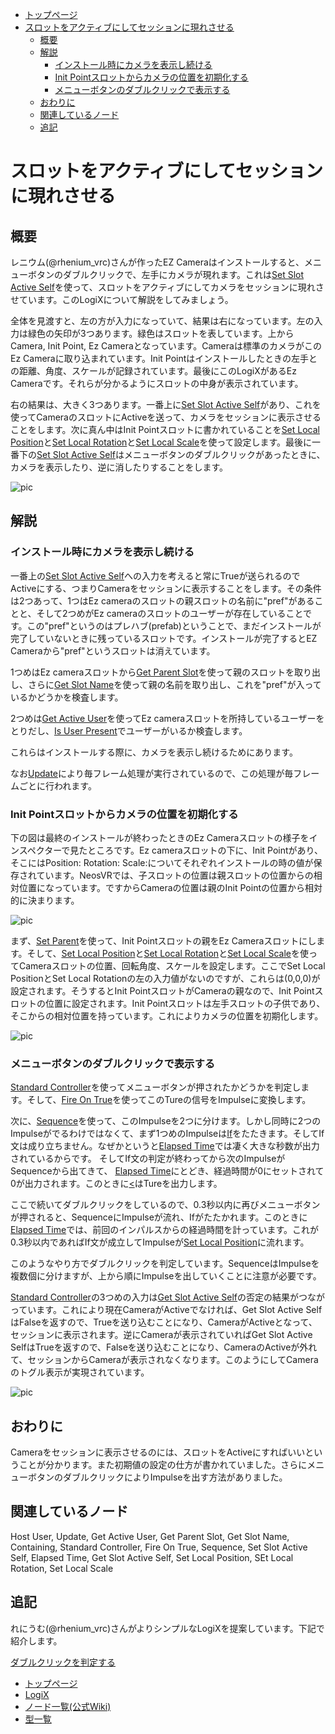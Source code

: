 <!-- NeosVR Techbook-->
- [トップページ](https://logix-educational-institute.github.io/NeosVRJP-Techbook/) 
- [スロットをアクティブにしてセッションに現れさせる](#スロットをアクティブにしてセッションに現れさせる)
  - [概要](#概要)
  - [解説](#解説)
    - [インストール時にカメラを表示し続ける](#インストール時にカメラを表示し続ける)
    - [Init Pointスロットからカメラの位置を初期化する](#init-pointスロットからカメラの位置を初期化する)
    - [メニューボタンのダブルクリックで表示する](#メニューボタンのダブルクリックで表示する)
  - [おわりに](#おわりに)
  - [関連しているノード](#関連しているノード)
  - [追記](#追記)
  
  
# スロットをアクティブにしてセッションに現れさせる

## 概要

レニウム(@rhenium_vrc)さんが作ったEZ Cameraはインストールすると、メニューボタンのダブルクリックで、左手にカメラが現れます。これは[Set Slot Active Self](https://neosvrjp.memo.wiki/d/Set%20Slot%20Active%20Self)を使って、スロットをアクティブにしてカメラをセッションに現れさせています。このLogiXについて解説をしてみましょう。

全体を見渡すと、左の方が入力になっていて、結果は右になっています。左の入力は緑色の矢印が3つあります。緑色はスロットを表しています。上からCamera, Init Point, Ez Cameraとなっています。Cameraは標準のカメラがこのEz Cameraに取り込まれています。Init Pointはインストールしたときの左手との距離、角度、スケールが記録されています。最後にこのLogiXがあるEz Cameraです。それらが分かるようにスロットの中身が表示されています。

右の結果は、大きく3つあります。一番上に[Set Slot Active Self](https://neosvrjp.memo.wiki/d/Set%20Slot%20Active%20Self)があり、これを使ってCameraのスロットにActiveを送って、カメラをセッションに表示させることをします。次に真ん中はInit Pointスロットに書かれていることを[Set Local Position](https://neosvrjp.memo.wiki/d/Set%20Local%20Position)と[Set Local Rotation](https://neosvrjp.memo.wiki/d/SetLocalRotation)と[Set Local Scale](https://neosvrjp.memo.wiki/d/SetLocalRotation)を使って設定します。最後に一番下の[Set Slot Active Self](https://neosvrjp.memo.wiki/d/Set%20Slot%20Active%20Self)はメニューボタンのダブルクリックがあったときに、カメラを表示したり、逆に消したりすることをします。

![pic](https://pbs.twimg.com/media/ETtPwh7U0AA69s4?format=jpg&name=large "pic")

## 解説

### インストール時にカメラを表示し続ける

一番上の[Set Slot Active Self](https://neosvrjp.memo.wiki/d/Set%20Slot%20Active%20Self)への入力を考えると常にTrueが送られるのでActiveにする、つまりCameraをセッションに表示することをします。その条件は2つあって、1つはEz cameraのスロットの親スロットの名前に"pref"があることと、そして2つめがEz cameraのスロットのユーザーが存在していることです。この"pref"というのはプレハブ(prefab)ということで、まだインストールが完了していないときに残っているスロットです。インストールが完了するとEZ Cameraから"pref"というスロットは消えています。

1つめはEz cameraスロットから[Get Parent Slot](https://neosvrjp.memo.wiki/d/Get%20Parent%20Slot)を使って親のスロットを取り出し、さらに[Get Slot Name](https://neosvrjp.memo.wiki/d/Get%20Slot%20Name)を使って親の名前を取り出し、これを"pref"が入っているかどうかを検査します。

2つめは[Get Active User](https://neosvrjp.memo.wiki/d/Get%20Active%20User)を使ってEz cameraスロットを所持しているユーザーをとりだし、[Is User Present](https://neosvrjp.memo.wiki/d/Is%20User%20Present)でユーザーがいるか検査します。

これらはインストールする際に、カメラを表示し続けるためにあります。

なお[Update](https://neosvrjp.memo.wiki/d/Update)により毎フレーム処理が実行されているので、この処理が毎フレームごとに行われます。

### Init Pointスロットからカメラの位置を初期化する

下の図は最終のインストールが終わったときのEz Cameraスロットの様子をインスペクターで見たところです。Ez cameraスロットの下に、Init Pointがあり、そこにはPosition: Rotation: Scale:についてそれぞれインストールの時の値が保存されています。NeosVRでは、子スロットの位置は親スロットの位置からの相対位置になっています。ですからCameraの位置は親のInit Pointの位置から相対的に決まります。

![pic](https://pbs.twimg.com/media/ETtPyQ7UUAA5Xnn?format=jpg&name=large "pic")

まず、[Set Parent](https://neosvrjp.memo.wiki/d/Set%20Parent)を使って、Init Pointスロットの親をEz Cameraスロットにします。そして、[Set Local Position](https://neosvrjp.memo.wiki/d/Set%20Local%20Position)と[Set Local Rotation](https://neosvrjp.memo.wiki/d/SetLocalRotation)と[Set Local Scale](https://neosvrjp.memo.wiki/d/SetLocalRotation)を使ってCameraスロットの位置、回転角度、スケールを設定します。ここでSet Local PositionとSet Local Rotationの左の入力値がないのですが、これらは(0,0,0)が設定されます。そうするとInit PointスロットがCameraの親なので、Init Pointスロットの位置に設定されます。Init Pointスロットは左手スロットの子供であり、そこからの相対位置を持っています。これによりカメラの位置を初期化します。

![pic](https://pbs.twimg.com/media/ETtPxcQU0AEQ9AS?format=jpg&name=large "pic")


### メニューボタンのダブルクリックで表示する

[Standard Controller](https://neosvrjp.memo.wiki/d/Standard%20Controller)を使ってメニューボタンが押されたかどうかを判定します。そして、[Fire On True](https://neosvrjp.memo.wiki/d/Fire%20On%20True)を使ってこのTureの信号をImpulseに変換します。

次に、[Sequence](https://neosvrjp.memo.wiki/d/Sequence)を使って、このImpulseを2つに分けます。しかし同時に2つのImpulseがでるわけではなくて、まず1つめのImpulseは[If](https://neosvrjp.memo.wiki/d/If)をたたきます。そしてIf文は成り立ちません。なぜかというと[Elapsed Time](https://neosvrjp.memo.wiki/d/Elapsed%20Time)では凄く大きな秒数が出力されているからです。
そしてIf文の判定が終わってから次のImpulseがSequenceから出てきて、
[Elapsed Time](https://neosvrjp.memo.wiki/d/Elapsed%20Time)にとどき、経過時間が0にセットされて0が出力されます。このときに[<](https://neosvrjp.memo.wiki/d/%3c)はTureを出力します。

ここで続いてダブルクリックをしているので、0.3秒以内に再びメニューボタンが押されると、SequenceにImpulseが流れ、Ifがたたかれます。このときに[Elapsed Time](https://neosvrjp.memo.wiki/d/Elapsed%20Time)では、前回のインパルスからの経過時間を計っています。これが0.3秒以内であればIf文が成立してImpulseが[Set Local Position](https://neosvrjp.memo.wiki/d/Set%20Local%20Position)に流れます。

このようなやり方でダブルクリックを判定しています。SequenceはImpulseを複数個に分けますが、上から順にImpulseを出していくことに注意が必要です。

[Standard Controller](https://neosvrjp.memo.wiki/d/Standard%20Controller)の3つめの入力は[Get Slot Active Self](https://neosvrjp.memo.wiki/d/Get%20Slot%20Active%20Self)の否定の結果がつながっています。これにより現在CameraがActiveでなければ、Get Slot Active SelfはFalseを返すので、Trueを送り込むことになり、CameraがActiveとなって、セッションに表示されます。逆にCameraが表示されていればGet Slot Active SelfはTrueを返すので、Falseを送り込むことになり、CameraのActiveが外れて、セッションからCameraが表示されなくなります。このようにしてCameraのトグル表示が実現されています。

![pic](https://pbs.twimg.com/media/ETtPxcQU0AEQ9AS?format=jpg&name=large "pic")

## おわりに
Cameraをセッションに表示させるのには、スロットをActiveにすればいいということが分かります。また初期値の設定の仕方が書かれていました。さらにメニューボタンのダブルクリックによりImpulseを出す方法がありました。

## 関連しているノード
Host User, Update, Get Active User, Get Parent Slot, Get Slot Name, Containing, Standard Controller, Fire On True, Sequence, Set Slot Active Self, Elapsed Time, Get Slot Active Self, Set Local Position, SEt Local Rotation, Set Local Scale

## 追記
れにうむ(@rhenium_vrc)さんがよりシンプルなLogiXを提案しています。下記で紹介します。

[ダブルクリックを判定する](DoubleClick.md)

- [トップページ](https://logix-educational-institute.github.io/NeosVRJP-Techbook/)  
- [LogiX](https://logix-educational-institute.github.io/NeosVRJP-Techbook/tutorial/logix.html)  
- [ノード一覧(公式Wiki)](https://wiki.neos.com/LogiX/ja)  
- [型一覧](https://logix-educational-institute.github.io/NeosVRJP-Techbook/tutorial/datatype.html)  
